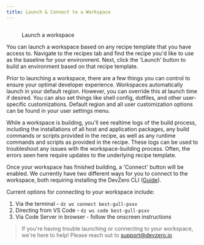 ```yaml
---
title: Launch & Connect to a Workspace
---
```


<figure><img src="../.gitbook/assets/CleanShot 2024-05-01 at 20.53.52@2x (1).png" alt=""><figcaption><p>Launch a workspace</p></figcaption></figure>

You can launch a workspace based on any recipe template that you have access to. Navigate to the recipes tab and find the recipe you'd like to use as the baseline for your environment. Next, click the 'Launch' button to build an environment based on that recipe template.

Prior to launching a workspace, there are a few things you can control to ensure your optimal developer experience. Workspaces automatically launch in your default region. However, you can override this at launch time if desired. You can also set things like shell config, dotfiles, and other user-specific customizations. Default region and all user customization options can be found in your user settings menu.

While a workspace is building, you'll see realtime logs of the build process, including the installations of all host and application packages, any build commands or scripts provided in the recipe, as well as any runtime commands and scripts as provided in the recipe. These logs can be used to troubleshoot any issues with the workspace-building process. Often, the errors seen here require updates to the underlying recipe template.

Once your workspace has finished building, a 'Connect' button will be enabled. We currently have two different ways for you to connect to the workspace, both requiring installing the DevZero CLI ([Guide](./../references/cli-man-page/install-the-cli.md)).

Current options for connecting to your workspace include:

1. Via the terminal - `dz ws connect best-gull-psxv`
2. Directing from VS Code - `dz ws code best-gull-psxv`
3. Via Code Server in browser - follow the onscreen instructions

> If you're having trouble launching or connecting to your workspace, we're here to help! Please reach out to support@devzero.io
